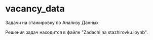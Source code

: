 # vacancy_data
Задачи на стажировку по Анализу Данных

Решения задач находится в файле "Zadachi na stazhirovku.ipynb".
